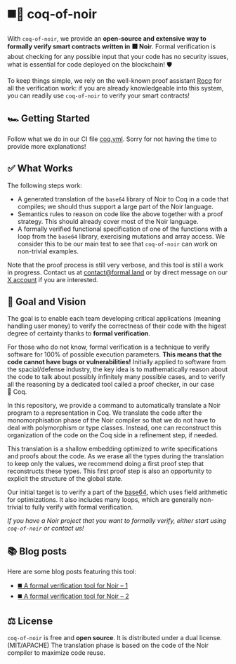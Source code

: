 # ◼️🐓 coq-of-noir

With `coq-of-noir`, we provide an **open-source and extensive way to formally verify smart contracts written in ⬛&nbsp;Noir**. Formal verification is about checking for any possible input that your code has no security issues, what is essential for code deployed on the blockchain! 🛡️

To keep things simple, we rely on the well-known proof assistant [Rocq](https://rocq-prover.org/) for all the verification work: if you are already knowledgeable into this system, you can readily use `coq-of-noir` to verify your smart contracts!

## 🏎️ Getting Started

Follow what we do in our CI file [coq.yml](.github/workflows/coq.yml). Sorry for not having the time to provide more explanations!

## ✅ What Works

The following steps work:

- A generated translation of the `base64` library of Noir to Coq in a code that compiles; we should thus support a large part of the Noir language.
- Semantics rules to reason on code like the above together with a proof strategy. This should already cover most of the Noir language.
- A formally verified functional specification of one of the functions with a loop from the `base64` library, exercising mutations and array access. We consider this to be our main test to see that `coq-of-noir` can work on non-trivial examples.

Note that the proof process is still very verbose, and this tool is still a work in progress. Contact us at [&#099;&#111;&#110;&#116;&#097;&#099;&#116;&#064;formal&#046;&#108;&#097;&#110;&#100;](mailto:&#099;&#111;&#110;&#116;&#097;&#099;&#116;&#064;formal&#046;&#108;&#097;&#110;&#100;) or by direct message on our [X account](https://x.com/FormalLand) if you are interested.

## 🔭 Goal and Vision

The goal is to enable each team developing critical applications (meaning handling user money) to verify the correctness of their code with the higest degree of certainty thanks to **formal verification**.

For those who do not know, formal verification is a technique to verify software for 100% of possible execution parameters. **This means that the code cannot have bugs or vulnerabilities!** Initially applied to software from the spacial/defense industry, the key idea is to mathematically reason about the code to talk about possibly infinitely many possible cases, and to verify all the reasoning by a dedicated tool called a proof checker, in our case 🐓&nbsp;Coq.

In this repository, we provide a command to automatically translate a Noir program to a representation in Coq. We translate the code after the monomorphisation phase of the Noir compiler so that we do not have to deal with polymorphism or type classes. Instead, one can reconstruct this organization of the code on the Coq side in a refinement step, if needed.

This translation is a shallow embedding optimized to write specifications and proofs about the code. As we erase all the types during the translation to keep only the values, we recommend doing a first proof step that reconstructs these types. This first proof step is also an opportunity to explicit the structure of the global state.

Our initial target is to verify a part of the [base64](https://github.com/noir-lang/noir_base64), which uses field arithmetic for optimizations. It also includes many loops, which are generally non-trivial to fully verify with formal verification.

_If you have a Noir project that you want to formally verify, either start using `coq-of-noir` or contact us!_

## 📚 Blog posts

Here are some blog posts featuring this tool:

- [◼️ A formal verification tool for Noir – 1](https://formal.land/blog/2024/11/01/tool-for-noir-1)
- [◼️ A formal verification tool for Noir – 2](https://formal.land/blog/2024/11/15/tool-for-noir-2)

## ⚖️ License

`coq-of-noir` is free and **open source**. It is distributed under a dual license. (MIT/APACHE) The translation phase is based on the code of the Noir compiler to maximize code reuse.
